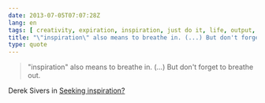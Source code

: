 ```yaml
---
date: 2013-07-05T07:07:28Z
lang: en
tags: [ creativity, expiration, inspiration, just do it, life, output, work ]
title: "\"inspiration\" also means to breathe in. (...) But don't forget to breathe out"
type: quote
---
```


> "inspiration" also means to breathe in. (...) But don't forget to breathe out.

Derek Sivers in [Seeking inspiration?](http://sivers.org/io)

